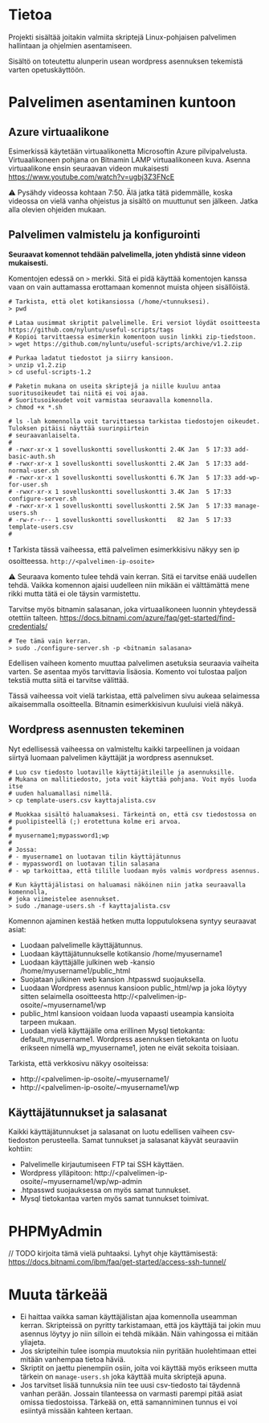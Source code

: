 # Tietoa

Projekti sisältää joitakin valmiita skriptejä Linux-pohjaisen palvelimen hallintaan ja ohjelmien asentamiseen.

Sisältö on toteutettu alunperin usean wordpress asennuksen tekemistä varten opetuskäyttöön.

# Palvelimen asentaminen kuntoon

## Azure virtuaalikone

Esimerkissä käytetään virtuaalikonetta Microsoftin Azure pilvipalvelusta. Virtuaalikoneen pohjana on Bitnamin LAMP virtuaalikoneen kuva. Asenna virtuaalikone ensin seuraavan videon mukaisesti https://www.youtube.com/watch?v=ugbj3Z3FNcE

:warning: Pysähdy videossa kohtaan 7:50. Älä jatka tätä pidemmälle, koska videossa on vielä vanha ohjeistus ja sisältö on muuttunut sen jälkeen. Jatka alla olevien ohjeiden mukaan.

## Palvelimen valmistelu ja konfigurointi

**Seuraavat komennot tehdään palvelimella, joten yhdistä sinne videon mukaisesti.**

Komentojen edessä on `>` merkki. Sitä ei pidä käyttää komentojen kanssa vaan on vain auttamassa erottamaan komennot muista ohjeen sisällöistä.

```
# Tarkista, että olet kotikansiossa (/home/<tunnuksesi).
> pwd

# Lataa uusimmat skriptit palvelimelle. Eri versiot löydät osoitteesta https://github.com/nyluntu/useful-scripts/tags
# Kopioi tarvittaessa esimerkin komentoon uusin linkki zip-tiedstoon.
> wget https://github.com/nyluntu/useful-scripts/archive/v1.2.zip

# Purkaa ladatut tiedostot ja siirry kansioon. 
> unzip v1.2.zip
> cd useful-scripts-1.2

# Paketin mukana on useita skriptejä ja niille kuuluu antaa suoritusoikeudet tai niitä ei voi ajaa.
# Suoritusoikeudet voit varmistaa seuraavalla komennolla.
> chmod +x *.sh

# ls -lah komennolla voit tarvittaessa tarkistaa tiedostojen oikeudet. Tuloksen pitäisi näyttää suurinpiirtein
# seuraavanlaiselta.
#
# -rwxr-xr-x 1 sovelluskontti sovelluskontti 2.4K Jan  5 17:33 add-basic-auth.sh
# -rwxr-xr-x 1 sovelluskontti sovelluskontti 2.4K Jan  5 17:33 add-normal-user.sh
# -rwxr-xr-x 1 sovelluskontti sovelluskontti 6.7K Jan  5 17:33 add-wp-for-user.sh
# -rwxr-xr-x 1 sovelluskontti sovelluskontti 3.4K Jan  5 17:33 configure-server.sh
# -rwxr-xr-x 1 sovelluskontti sovelluskontti 2.5K Jan  5 17:33 manage-users.sh
# -rw-r--r-- 1 sovelluskontti sovelluskontti   82 Jan  5 17:33 template-users.csv
#
```

:heavy_exclamation_mark: Tarkista tässä vaiheessa, että palvelimen esimerkkisivu näkyy sen ip osoitteessa. `http://<palvelimen-ip-osoite>`

:warning: Seuraava komento tulee tehdä vain kerran. Sitä ei tarvitse enää uudellen tehdä. Vaikka komennon ajaisi uudelleen niin mikään ei välttämättä mene rikki mutta tätä ei ole täysin varmistettu.

Tarvitse myös bitnamin salasanan, joka virtuaalikoneen luonnin yhteydessä otettiin talteen. https://docs.bitnami.com/azure/faq/get-started/find-credentials/

```
# Tee tämä vain kerran.
> sudo ./configure-server.sh -p <bitnamin salasana>
```

Edellisen vaiheen komento muuttaa palvelimen asetuksia seuraavia vaiheita varten. Se asentaa myös tarvittavia lisäosia. Komento voi tulostaa paljon tekstiä mutta siitä ei tarvitse välittää.

Tässä vaiheessa voit vielä tarkistaa, että palvelimen sivu aukeaa selaimessa aikaisemmalla osoitteella. Bitnamin esimerkkisivun kuuluisi vielä näkyä.

## Wordpress asennusten tekeminen

Nyt edellisessä vaiheessa on valmisteltu kaikki tarpeellinen ja voidaan siirtyä luomaan palvelimen käyttäjät ja wordpress asennukset.

```
# Luo csv tiedosto luotaville käyttäjätileille ja asennuksille.
# Mukana on mallitiedosto, jota voit käyttää pohjana. Voit myös luoda itse 
# uuden haluamallasi nimellä.
> cp template-users.csv kayttajalista.csv

# Muokkaa sisältö haluamaksesi. Tärkeintä on, että csv tiedostossa on
# puolipisteellä (;) erotettuna kolme eri arvoa.
#
# myusername1;mypassword1;wp
#
# Jossa:
# - myusername1 on luotavan tilin käyttäjätunnus
# - mypassword1 on luotavan tilin salasana
# - wp tarkoittaa, että tilille luodaan myös valmis wordpress asennus. 

# Kun käyttäjälistasi on haluamasi näköinen niin jatka seuraavalla komennolla,
# joka viimeistelee asennukset.
> sudo ./manage-users.sh -f kayttajalista.csv
```

Komennon ajaminen kestää hetken mutta lopputuloksena syntyy seuraavat asiat:

- Luodaan palvelimelle käyttäjätunnus.
- Luodaan käyttäjätunnukselle kotikansio /home/myusername1
- Luodaan käyttäjälle julkinen web -kansio /home/myusername1/public_html
- Suojataan julkinen web kansion .htpasswd suojauksella.
- Luodaan Wordpress asennus kansioon public_html/wp ja joka löytyy sitten selaimella osoitteesta http://<palvelimen-ip-osoite/~myusername1/wp
- public_html kansioon voidaan luoda vapaasti useampia kansioita tarpeen mukaan.
- Luodaan vielä käyttäjälle oma erillinen Mysql tietokanta: default_myusername1. Wordpress asennuksen tietokanta on luotu erikseen nimellä wp_myusername1, joten ne eivät sekoita toisiaan.

Tarkista, että verkkosivu näkyy osoiteissa:

- http://<palvelimen-ip-osoite/~myusername1/
- http://<palvelimen-ip-osoite/~myusername1/wp

## Käyttäjätunnukset ja salasanat

Kaikki käyttäjätunnukset ja salasanat on luotu edellisen vaiheen csv-tiedoston perusteella. Samat tunnukset ja salasanat käyvät seuraaviin kohtiin:

- Palvelimelle kirjautumiseen FTP tai SSH käyttäen.
- Wordpress ylläpitoon: http://<palvelimen-ip-osoite/~myusername1/wp/wp-admin
- .htpasswd suojauksessa on myös samat tunnukset.
- Mysql tietokantaa varten myös samat tunnukset toimivat.

# PHPMyAdmin

// TODO kirjoita tämä vielä puhtaaksi. Lyhyt ohje käyttämisestä: https://docs.bitnami.com/ibm/faq/get-started/access-ssh-tunnel/

# Muuta tärkeää

- Ei haittaa vaikka saman käyttäjälistan ajaa komennolla useamman kerran. Skripteissä on pyritty tarkistamaan, että jos käyttäjä tai jokin muu asennus löytyy jo niin silloin ei tehdä mikään. Näin vahingossa ei mitään yliajeta.
- Jos skripteihin tulee isompia muutoksia niin pyritään huolehtimaan ettei mitään vanhempaa tietoa häviä.
- Skriptit on jaettu pienempiin osiin, joita voi käyttää myös erikseen mutta tärkein on `manage-users.sh` joka käyttää muita skriptejä apuna.
- Jos tarvitset lisää tunnuksia niin tee uusi csv-tiedosto tai täydennä vanhan perään. Jossain tilanteessa on varmasti parempi pitää asiat omissa tiedostoissa. Tärkeää on, että samanniminen tunnus ei voi esiintyä missään kahteen kertaan.

